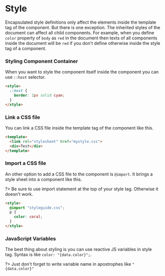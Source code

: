 # Style

Encapsulated style definitions only affect the elements inside the template tag of the component. But there is one exception. The inherited styles of the document can affect all child components. For example, when you define `color` property of `body` as `red` in the document then texts of all components inside the document will be `red` if you don't define otherwise inside the style tag of a component.

### Styling Component Container

When you want to style the component itself inside the component you can use `::host` selector.

```html
<style>
  ::host {
    border: 2px solid cyan;
  }
</style>
```

### Link a CSS file

You can link a CSS file inside the template tag of the component like this.

```html
<template>
  <link rel="stylesheet" href="mystyle.css">
  <div>Test</div>
</template>
```

### Import a CSS file

An other option to add a CSS file to the component is `@import`. It brings a style sheet into a component like this.

?> Be sure to use import statement at the top of your style tag. Otherwise it doesn't work.

```html
<style>
  @import "styleguide.css";
  p {
    color: coral;
  }
</style>
```

### JavaScript Variables

The best thing about styling is you can use reactive JS variables in style tag. Syntax is like `color: "{data.color}";`.

?> Just don't forget to write variable name in apostrophes like `"{data.color}"`

<repl-component id="Q" download="true"></repl-component>